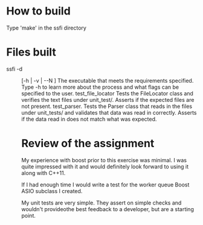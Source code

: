 How to build
==============
Type 'make' in the ssfi directory


Files built
===========
ssfi -d <dir> [-h | -v | --N <number of threads>]
 The executable that meets the requirements specified. Type -h to learn more
  about the process and what flags can be specified to the user.
test_file_locator
  Tests the FileLocator class and verifies the text files under unit_test/.
  Asserts if the expected files are not present.
test_parser.
  Tests the Parser class that reads in the files under unit_tests/ and
  validates that data was read in correctly. Asserts if the data read in does
  not match what was expected.


Review of the assignment
=========================
My experience with boost prior to this exercise was minimal. I was quite
impressed with it and would definitely look forward to using it along with
C++11.

If I had enough time I would write a test for the worker queue Boost ASIO subclass I created.

My unit tests are very simple. They assert on simple checks and wouldn't provideothe best feedback to a developer, but are a starting point.
